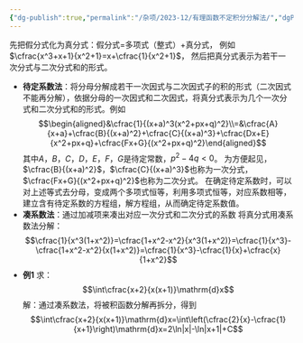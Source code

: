 ```yaml
---
{"dg-publish":true,"permalink":"/杂项/2023-12/有理函数不定积分分解法/","dgPassFrontmatter":true}
---
```


先把假分式化为真分式：假分式$=$多项式（整式）$+$真分式，
例如$\cfrac{x^3+x+1}{x^2+1}=x+\cfrac{1}{x^2+1}$，
然后把真分式表示为若干一次分式与二次分式和的形式。
- **待定系数法**：将分母分解成若干一次因式与二次因式子的积的形式（二次因式不能再分解），依据分母的一次因式和二次因式，将真分式表示为几个一次分式和二次分式和的形式。例如
	$$\begin{aligned}&\cfrac{1}{(x+a)^3(x^2+px+q)^2}\\=&\cfrac{A}{x+a}+\cfrac{B}{(x+a)^2}+\cfrac{C}{(x+a)^3}+\cfrac{Dx+E}{x^2+px+q}+\cfrac{Fx+G}{(x^2+px+q)^2}\end{aligned}$$
	其中$A$，$B$，$C$，$D$，$E$，$F$，$G$是待定常数，$p^2-4q<0$。
	为方便起见，$\cfrac{B}{(x+a)^2}$，$\cfrac{C}{(x+a)^3}$也称为一次分式，$\cfrac{Fx+G}{(x^2+px+q)^2}$也称为二次分式。
	在确定待定系数时，可以对上述等式去分母，变成两个多项式恒等，利用多项式恒等，对应系数相等，建立含有待定系数的方程组，解方程组，从而确定待定系数值。
- **凑系数法**：通过加减项来凑出对应一次分式和二次分式的系数
	将真分式用凑系数法分解：
	$$\cfrac{1}{x^3(1+x^2)}=\cfrac{1+x^2-x^2}{x^3(1+x^2)}=\cfrac{1}{x^3}-\cfrac{1+x^2-x^2}{x(1+x^2)}=\cfrac{1}{x^3}-\cfrac{1}{x}+\cfrac{x}{1+x^2}$$
- **例1**
	求：
	$$\int\cfrac{x+2}{x(x+1)}\mathrm{d}x$$
	解：通过凑系数法，将被积函数分解再拆分，得到
	$$\int\cfrac{x+2}{x(x+1)}\mathrm{d}x=\int\left(\cfrac{2}{x}-\cfrac{1}{x+1}\right)\mathrm{d}x=2\ln|x|-\ln|x+1|+C$$